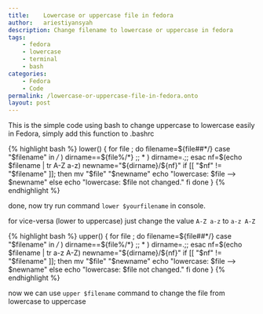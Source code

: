 ```yaml
---
title:    Lowercase or uppercase file in fedora
author:   ariestiyansyah
description: Change filename to lowercase or uppercase in fedora
tags:
    - fedora
    - lowercase
    - terminal
    - bash
categories:
    - Fedora
    - Code
permalink: /lowercase-or-uppercase-file-in-fedora.onto
layout: post
---
```


This is the simple code using bash to change uppercase to lowercase easily in
Fedora, simply add this function to .bashrc 

{% highlight bash %}
lower() {
  for file ; do
    filename=${file##*/}
    case "$filename" in
    */* ) dirname==${file%/*} ;;
      * ) dirname=.;;
    esac
    nf=$(echo $filename | tr A-Z a-z)
    newname="${dirname}/${nf}"
    if [[ "$nf" != "$filename" ]]; then
      mv "$file" "$newname"
      echo "lowercase: $file --> $newname"
    else
      echo "lowercase: $file not changed."
    fi
  done
}
{% endhighlight %}

done, now try run command `lower $yourfilename` in console.

for vice-versa (lower to uppercase) just change the value `A-Z a-z` to `a-z A-Z`

{% highlight bash %}
upper() {
  for file ; do
    filename=${file##*/}
    case "$filename" in
    */* ) dirname==${file%/*} ;;
      * ) dirname=.;;
    esac
    nf=$(echo $filename | tr a-z A-Z)
    newname="${dirname}/${nf}"
    if [[ "$nf" != "$filename" ]]; then
      mv "$file" "$newname"
      echo "lowercase: $file --> $newname"
    else
      echo "lowercase: $file not changed."
    fi
  done
}
{% endhighlight %}

now we can use `upper $filename` command to change the file from lowercase to uppercase
